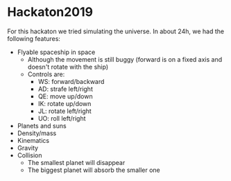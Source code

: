 # Hackaton2019

For this hackaton we tried simulating the universe.
In about 24h, we had the following features:

* Flyable spaceship in space
  * Although the movement is still buggy (forward is on a fixed axis and doesn't rotate with the ship)
  * Controls are:
    * WS: forward/backward
    * AD: strafe left/right
    * QE: move up/down
    * IK: rotate up/down
    * JL: rotate left/right
    * UO: roll left/right
* Planets and suns
* Density/mass
* Kinematics
* Gravity
* Collision
  * The smallest planet will disappear
  * The biggest planet will absorb the smaller one
